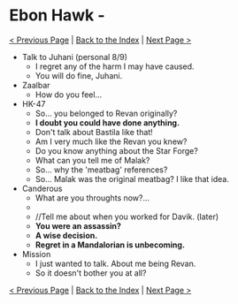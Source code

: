 # Ebon Hawk - 

[< Previous Page](073_Leviathan.md)
| [Back to the Index](../index.md)
| [Next Page >](075_Kashyyyk.md)


- Talk to Juhani (personal 8/9)
    - I regret any of the harm I may have caused.
    - You will do fine, Juhani.
- Zaalbar
    - How do you feel...
- HK-47
    - So... you belonged to Revan originally?
    - **I doubt you could have done anything.**
    - Don't talk about Bastila like that!
    - Am I very much like the Revan you knew?
    - Do you know anything about the Star Forge?
    - What can you tell me of Malak?
    - So... why the 'meatbag' references?
    - So... Malak was the original meatbag? I like that idea.
- Canderous
    - What are you throughts now?...
    -
    - //Tell me about when you worked for Davik. (later)
    - **You were an assassin?**
    - **A wise decision.**
    - **Regret in a Mandalorian is unbecoming.**
- Mission
    - I just wanted to talk. About me being Revan.
    - So it doesn't bother you at all?



[< Previous Page](073_Leviathan.md)
| [Back to the Index](../index.md)
| [Next Page >](075_Kashyyyk.md)

